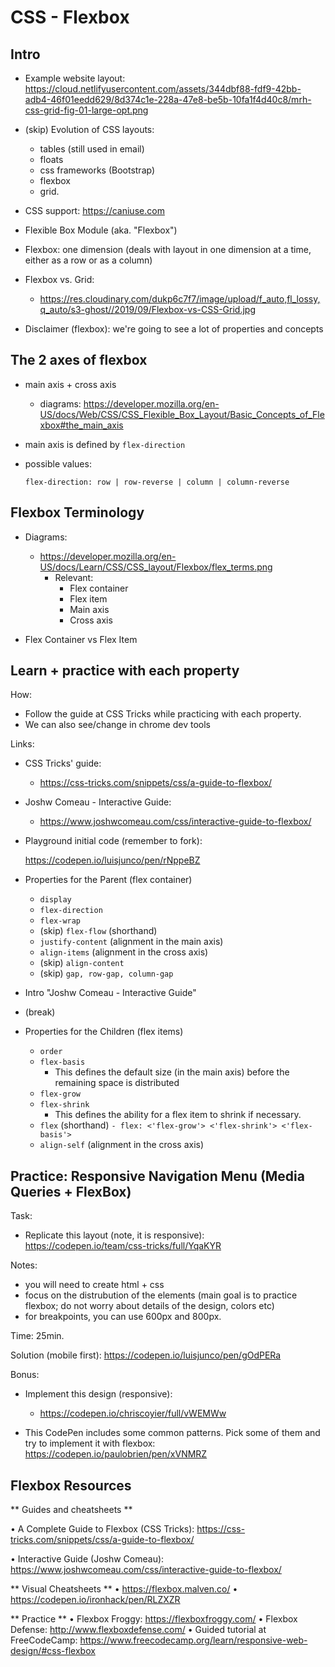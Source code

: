 
# CSS - Flexbox

<!--- 

Status: complete 


Approach:
- can show flexbox properties on dev tools & be changing them on the fly




Initial code:
  - remember to fork
  - remember to fork
  - https://codepen.io/luisjunco/pen/rNppeBZ
  - remember to fork
  - remember to fork


--->


<!-- 

@todo: create slides

-->


## Intro


- Example website layout:
  https://cloud.netlifyusercontent.com/assets/344dbf88-fdf9-42bb-adb4-46f01eedd629/8d374c1e-228a-47e8-be5b-10fa1f4d40c8/mrh-css-grid-fig-01-large-opt.png


- (skip) Evolution of CSS layouts: 
  - tables (still used in email)
  - floats
  - css frameworks (Bootstrap)
  - flexbox
  - grid.

  <!-- @todo: create image (ex. https://tf-cmsv2-smithsonianmag-media.s3.amazonaws.com/filer/consequences-of-evolution-631.jpg) -->


- CSS support: https://caniuse.com

- Flexible Box Module (aka. "Flexbox")

- Flexbox: one dimension (deals with layout in one dimension at a time, either as a row or as a column)


- Flexbox vs. Grid: 
  - https://res.cloudinary.com/dukp6c7f7/image/upload/f_auto,fl_lossy,q_auto/s3-ghost//2019/09/Flexbox-vs-CSS-Grid.jpg


- Disclaimer (flexbox): we're going to see a lot of properties and concepts 




## The 2 axes of flexbox

- main axis + cross axis
  - diagrams: https://developer.mozilla.org/en-US/docs/Web/CSS/CSS_Flexible_Box_Layout/Basic_Concepts_of_Flexbox#the_main_axis

- main axis is defined by `flex-direction`

- possible values:

    ```
    flex-direction: row | row-reverse | column | column-reverse
    ```


## Flexbox Terminology


- Diagrams:
  - https://developer.mozilla.org/en-US/docs/Learn/CSS/CSS_layout/Flexbox/flex_terms.png
    - Relevant: 
      - Flex container
      - Flex item
      - Main axis
      - Cross axis


- Flex Container vs Flex Item



## Learn + practice with each property

How:
- Follow the guide at CSS Tricks while practicing with each property.
- We can also see/change in chrome dev tools





<!-- @todo: create an exercise to practice just rules on flex container -->


Links:

- CSS Tricks' guide: 
  - https://css-tricks.com/snippets/css/a-guide-to-flexbox/

- Joshw Comeau - Interactive Guide:
  - https://www.joshwcomeau.com/css/interactive-guide-to-flexbox/


- Playground initial code (remember to fork): 
  <!-- @Luis: remember to fooooooork !!  -->
  https://codepen.io/luisjunco/pen/rNppeBZ
  <!-- @Luis: remember to fooooooork !!  -->
  

- Properties for the Parent (flex container)
  - `display`
  - `flex-direction`
  - `flex-wrap`
  - (skip) `flex-flow` (shorthand)
  - `justify-content` (alignment in the main axis)
  - `align-items` (alignment in the cross axis)
  - (skip) `align-content`
  - (skip) `gap, row-gap, column-gap`


- Intro "Joshw Comeau - Interactive Guide"

- (break)


- Properties for the Children (flex items)
  - `order`
  - `flex-basis` 
    <!-- @Luis: introduce flex-basis before grow & shrink -->
    - This defines the default size (in the main axis) before the remaining space is distributed
    <!-- (we will see how it can be distributed in a moment, with grow & shrink) -->
  - `flex-grow`
  - `flex-shrink`
    - This defines the ability for a flex item to shrink if necessary.
  - `flex` (shorthand)
    `- flex: <'flex-grow'> <'flex-shrink'> <'flex-basis'>`
  - `align-self` (alignment in the cross axis)



## Practice: Responsive Navigation Menu (Media Queries + FlexBox)

Task:
  - Replicate this layout (note, it is responsive): https://codepen.io/team/css-tricks/full/YqaKYR

Notes:
  - you will need to create html + css
  - focus on the distrubution of the elements (main goal is to practice flexbox; do not worry about details of the design, colors etc)
  - for breakpoints, you can use 600px and 800px.

Time: 25min.


Solution (mobile first): https://codepen.io/luisjunco/pen/gOdPERa



Bonus:

- Implement this design (responsive):
  - https://codepen.io/chriscoyier/full/vWEMWw

- This CodePen includes some common patterns. Pick some of them and try to implement it with flexbox: https://codepen.io/paulobrien/pen/xVNMRZ



<!--

@todo:
- prepare an exercise similar to today's lab (or flexbox inside flexbox)

-->



## Flexbox Resources


** Guides and cheatsheets **

• A Complete Guide to Flexbox (CSS Tricks):  https://css-tricks.com/snippets/css/a-guide-to-flexbox/

• Interactive Guide (Joshw Comeau): https://www.joshwcomeau.com/css/interactive-guide-to-flexbox/



** Visual Cheatsheets **
• https://flexbox.malven.co/
• https://codepen.io/ironhack/pen/RLZXZR



** Practice **
• Flexbox Froggy: https://flexboxfroggy.com/
• Flexbox Defense: http://www.flexboxdefense.com/
• Guided tutorial at FreeCodeCamp: https://www.freecodecamp.org/learn/responsive-web-design/#css-flexbox


